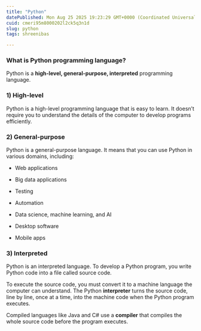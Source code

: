 ```yaml
---
title: "Python"
datePublished: Mon Aug 25 2025 19:23:29 GMT+0000 (Coordinated Universal Time)
cuid: cmeri95m8000202l2ck5q3n1d
slug: python
tags: shreenibas

---
```


### **What is Python programming language?**

Python is a **high-level, general-purpose, interpreted** programming language.

### **1) High-level**

Python is a high-level programming language that is easy to learn. It doesn’t require you to understand the details of the computer to develop programs efficiently.

### **2) General-purpose**

Python is a general-purpose language. It means that you can use Python in various domains, including:

* Web applications
    
* Big data applications
    
* Testing
    
* Automation
    
* Data science, machine learning, and AI
    
* Desktop software
    
* Mobile apps
    

### **3) Interpreted**

Python is an interpreted language. To develop a Python program, you write Python code into a file called source code.

To execute the source code, you must convert it to a machine language the computer can understand. The Python **interpreter** turns the source code, line by line, once at a time, into the machine code when the Python program executes.

Compiled languages like Java and C# use a **compiler** that compiles the whole source code before the program executes.